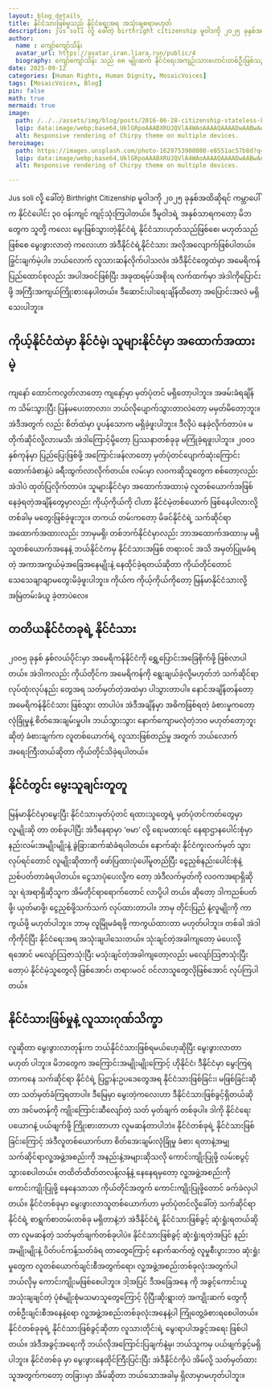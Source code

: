 ```yaml
---
layout: blog_details
title: နိုင်ငံသားဖြစ်မှုသည် နိုင်ငံရေးအရ အသုံးချစရာမဟုတ်
description: jus soli လို့ ခေါ်တဲ့ birthright citizenship မူဝါဒကို ၂၀၂၅ ခုနှစ်အထိဆိုရင် ကမ္ဘာပေါ်က နိုင်ငံ ပေါင်း ၃၀ ပတ်ဝန်းကျင်မှာ ကျင့်သုံးကြပါတယ်။ ဒီမူဝါဒရဲ့  အနှစ်သာရကတော့ မိဘတွေက သူတို့ ကလေးမွေးဖြစ်သွားတဲ့ နိုင်ငံရဲ့ နိုင်ငံသား ဟုတ်သည်ဖြစ်စေ မဟုတ်သည်ဖြစ်စေ မွေးလာတဲ့ ကလေးဟာ အဲဒီ နိုင်ငံရဲ့ နိုင်ငံသား အလိုအလျောက် ဖြစ်ပါတယ်၊ ခြွင်းချက်မဲ့ပါ။ ဘယ်လောက် လူသားဆန်လိုက်ပါသလဲ။
author:
  name : ကျော်ကျော်သိန်း
  avatar_url: https://avatar.iran.liara.run/public/4
  biography: ကျော်ကျော်သိန်း သည် ၈၈ မျိုးဆက် နိုင်ငံရေးအကျဉ်းသားဟောင်းတစ်ဦးဖြစ်သည်။ ရုပ်သံလွှင့်သတင်းထောက် အဖြစ် ၁၇ နှစ်ကျော် လုပ်ကိုင်ခဲ့သည်။ လက်ရှိတွင် မြန်မာ့အရေးနှင့် ဆက်စပ်သည်တို့ကို လုပ်ဆောင်လျက်ရှိသလို အွန်လိုင်းမဂ္ဂဇင်း အယ်ဒီတာတစ်ဦးဖြစ်ပြီး ဆောင်းပါးများ ရေးသားလျက်ရှိသည်။
date: 2025-09-12 
categories: [Human Rights, Human Dignity, MosaicVoices]
tags: [MosaicVoices, Blog]
pin: false
math: true
mermaid: true
image:
  path: /../../assets/img/blog/posts/2016-06-28-citizenship-stateless-kkthein/kkthein_stateless_paper.png
  lqip: data:image/webp;base64,UklGRpoAAABXRUJQVlA4WAoAAAAQAAAADwAABwAAQUxQSDIAAAARL0AmbZurmr57yyIiqE8oiG0bejIYEQTgqiDA9vqnsUSI6H+oAERp2HZ65qP/VIAWAFZQOCBCAAAA8AEAnQEqEAAIAAVAfCWkAALp8sF8rgRgAP7o9FDvMCkMde9PK7euH5M1m6VWoDXf2FkP3BqV0ZYbO6NA/VFIAAAA
  alt: Responsive rendering of Chirpy theme on multiple devices.
heroimage: 
  path: https://images.unsplash.com/photo-1629753908080-e8551ac57b8d?q=80&w=3500&auto=format&fit=crop&ixlib=rb-4.0.3&ixid=M3wxMjA3fDB8MHxwaG90by1wYWdlfHx8fGVufDB8fHx8fA%3D%3D
  lqip: data:image/webp;base64,UklGRpoAAABXRUJQVlA4WAoAAAAQAAAADwAABwAAQUxQSDIAAAARL0AmbZurmr57yyIiqE8oiG0bejIYEQTgqiDA9vqnsUSI6H+oAERp2HZ65qP/VIAWAFZQOCBCAAAA8AEAnQEqEAAIAAVAfCWkAALp8sF8rgRgAP7o9FDvMCkMde9PK7euH5M1m6VWoDXf2FkP3BqV0ZYbO6NA/VFIAAAA
  alt: Responsive rendering of Chirpy theme on multiple devices.

---
```

Jus soli လို့ ခေါ်တဲ့ Birthright Citizenship မူဝါဒကို ၂၀၂၅ ခုနှစ်အထိဆိုရင် ကမ္ဘာပေါ်က နိုင်ငံပေါင်း ၃၀ ဝန်းကျင် ကျင့်သုံးကြပါတယ်။ ဒီမူဝါဒရဲ့  အနှစ်သာရကတော့ မိဘတွေက သူတို့ ကလေး မွေးဖြစ်သွားတဲ့နိုင်ငံရဲ့ နိုင်ငံသားဟုတ်သည်ဖြစ်စေ၊ မဟုတ်သည်ဖြစ်စေ မွေးဖွားလာတဲ့ ကလေးဟာ အဲဒီနိုင်ငံရဲ့နိုင်ငံသား အလိုအလျောက်ဖြစ်ပါတယ်။ ခြွင်းချက်မဲ့ပါ။ ဘယ်လောက် လူသားဆန်လိုက်ပါသလဲ။
အဲဒီနိုင်ငံတွေထဲမှာ အမေရိကန်ပြည်ထောင်စုလည်း အပါအဝင်ဖြစ်ပြီး အခုထရမ့်ပ်အစိုးရ လက်ထက်မှာ အဲဒါကိုပြောင်းဖို့ အကြီးအကျယ်ကြိုးစားနေပါတယ်။ ဒီဆောင်းပါးရေးချိန်ထိတော့ အပြောင်းအလဲ မရှိသေးပါဘူး။

## ကိုယ့်နိုင်ငံထဲမှာ နိုင်ငံမဲ့၊ သူများနိုင်ငံမှာ အထောက်အထားမဲ့
ကျနော် ထောင်ကလွတ်လာတော့ ကျနော့်မှာ မှတ်ပုံတင် မရှိတော့ပါဘူး။ အဖမ်းခံရချိန်က သိမ်းသွားပြီး ပြန်မပေးတာလား၊ ဘယ်လိုပျောက်သွားတာလဲတော့ မမှတ်မိတော့ဘူး။ အဲဒီအတွက် လည်း စိတ်ထဲမှာ ပူပန်သောက မရှိခဲ့ဖူးပါဘူး။ ဒီလိုပဲ နေခဲ့လိုက်တာပဲ။ မတိုက်ဆိုင်လို့လားမသိ၊ အဲဒါကြောင့်မို့တော့ ပြဿနာတစ်ခုခု မကြုံခဲ့ရဖူးပါဘူး။
၂၀၀၁ နှစ်ကုန်မှာ ပြည်ပြေးဖြစ်ဖို့ အကြောင်းဖန်လာတော့ မှတ်ပုံတင်ပျောက်ဆုံးကြောင်း ထောက်ခံစာနဲ့ပဲ  ခရီးထွက်လာလိုက်တယ်။ လမ်းမှာ လဝကဆိုသူတွေက စစ်တော့လည်း အဲဒါပဲ ထုတ်ပြလိုက်တာပဲ။
သူများနိုင်ငံမှာ အထောက်အထားမဲ့ လူတစ်ယောက်အဖြစ် နေခဲ့ရတဲ့အချိန်တွေမှာလည်း ကိုယ့်ကိုယ်ကို ငါဟာ နိုင်ငံမဲ့တစ်ယောက် ဖြစ်နေပါလားလို့ တစ်ခါမှ မတွေးဖြစ်ခဲ့ဖူးဘူး။ တကယ် တမ်းကတော့ မိခင်နိုင်ငံရဲ့ သက်ဆိုင်ရာအထောက်အထားလည်း ဘာမှမရှိ၊ တစ်ဘက်နိုင်ငံမှာလည်း ဘာအထောက်အထားမှ မရှိသူတစ်ယောက်အနေနဲ့ ဘယ်နိုင်ငံကမှ နိုင်ငံသားအဖြစ် တရားဝင် အသိ အမှတ်ပြုမခံရတဲ့ အကာအကွယ်မဲ့အခြေအနေမျိုးနဲ့ နေထိုင်ခဲ့ရတယ်ဆိုတာ ကိုယ်တိုင်တောင် သေသေချာချာမတွေးမိခဲ့ဖူးပါဘူး။ ကိုယ်က ကိုယ့်ကိုယ်ကိုတော့ မြန်မာနိုင်ငံသားလို့ အမြဲတမ်းခံယူ ခဲ့တာပဲလေ။

## တတိယနိုင်ငံတခုရဲ့ နိုင်ငံသား
၂၀၀၅ ခုနှစ် နှစ်လယ်ပိုင်းမှာ အမေရိကန်နိုင်ငံကို ရွှေ့ပြောင်းအခြေစိုက်ဖို့ ဖြစ်လာပါတယ်။ အဲဒါကလည်း ကိုယ်တိုင်က အမေရိကန်ကို ရွေးချယ်ခဲ့လို့မဟုတ်ဘဲ သက်ဆိုင်ရာ လုပ်ထုံးလုပ်နည်း တွေအရ သတ်မှတ်တဲ့အထဲမှာ ပါသွားတာပါ။ နောင်အချိန်တန်တော့ အမေရိကန်နိုင်ငံသား ဖြစ်သွား တာပါပဲ။ အဲဒီအချိန်မှာ အဓိကဖြစ်ရတဲ့ ခံစားမှုကတော့ လုံခြုံမှုနဲ့ စိတ်အေးချမ်းမှုပါ။ ဘယ်သွားသွား နောက်ကျောမလုံတဲ့ဘဝ မဟုတ်တော့ဘူးဆိုတဲ့ ခံစားချက်က လူတစ်ယောက်ရဲ့ လူသားဖြစ်တည်မှု အတွက် ဘယ်လောက်အရေးကြီးတယ်ဆိုတာ ကိုယ်တိုင်သိခဲ့ရပါတယ်။

## နိုင်ငံတွင်း မွေးသူချင်းတူတူ
မြန်မာနိုင်ငံမှာမွေးပြီး နိုင်ငံသားမှတ်ပုံတင် ရထားသူတွေရဲ့ မှတ်ပုံတင်ကတ်တွေမှာ လူမျိုးဆို တာ တစ်ခုပါပြီး အဲဒီနေရာမှာ ‘ဗမာ’ လို့ ရေးမထားရင် နေရာဌာနပေါင်းစုံမှာ နည်းလမ်းအမျိုးမျိုးနဲ့ ခွဲခြားဆက်ဆံခံရပါတယ်။ နောက်ဆုံး နိုင်ငံကူးလက်မှတ် သွားလုပ်ရင်တောင် လူမျိုးဆိုတာကို ဖော်ပြထားပုံပေါ်မူတည်ပြီး ငွေညှစ်နည်းပေါင်းစုံနဲ့ ညစ်ပတ်တာခံရပါတယ်။ ငွေသာပုံပေးလို့က တော့ အဲဒီလက်မှတ်ကို လဝကအရာရှိဆိုသူ၊ ရဲအရာရှိဆိုသူက အိမ်တိုင်ရာရောက်တောင် လာပို့ပါ တယ်။ ဆိုတော့ ဒါကညစ်ပတ်ဖို့၊ ယုတ်မာဖို့၊ ငွေညှစ်ဖို့သက်သက် လုပ်ထားတာပါ။ ဘာမှ တိုင်းပြည် နဲ့လူမျိုးကို ကာကွယ်ဖို့ မဟုတ်ပါဘူး။ ဘာမှ လူမြိုမခံရဖို့ ကာကွယ်ထားတာ မဟုတ်ပါဘူး။ တစ်ခါ အဲဒါကိုကိုင်ပြီး နိုင်ငံရေးအရ အသုံးချပါသေးတယ်။ သုံးချင်တဲ့အခါကျတော့ မဲပေးလို့ရအောင် မလျော်သြဇာသုံးပြီး မသုံးချင်တဲ့အခါကျတော့လည်း မလျော်သြဇာသုံးပြီးတော့ပဲ နိုင်ငံမဲ့သူတွေလို ဖြစ်အောင်၊ တရားမဝင် ဝင်လာသူတွေလိုဖြစ်အောင် လုပ်ကြပါတယ်။

## နိုင်ငံသားဖြစ်မှုနဲ့ လူသားဂုဏ်သိက္ခာ
လူဆိုတာ မွေးဖွားလာတုန်းက ဘယ်နိုင်ငံသားဖြစ်ရမယ်ဟေ့ဆိုပြီး မွေးဖွားလာတာ မဟုတ် ပါဘူး။ မိဘတွေက အကြောင်းအမျိုးမျိုးကြောင့် ဟိုနိုင်ငံ၊ ဒီနိုင်ငံမှာ မွေးကြရတာကနေ သက်ဆိုင်ရာ နိုင်ငံရဲ့ ပြဋ္ဌာန်းဥပဒေတွေအရ နိုင်ငံသားဖြစ်ခြင်း၊ မဖြစ်ခြင်းဆိုတာ သတ်မှတ်ခံကြရတာပါ။ ဒီမြေမှာ မွေးတဲ့ကလေးဟာ ဒီနိုင်ငံသားဖြစ်ခွင့်ရှိတယ်ဆိုတာ အင်မတန်ကို ကျိုးကြောင်းဆီလျော်တဲ့ သတ် မှတ်ချက် တစ်ခုပါ။ ဒါကို နိုင်ငံရေးပယောဂနဲ့ ပယ်ဖျက်ဖို့ ကြိုးစားတာဟာ လူမဆန်တာပါဘဲ။
နိုင်ငံတစ်ခုရဲ့ နိုင်ငံသားဖြစ်ခြင်းကြောင့် အဲဒီလူတစ်ယောက်ဟာ စိတ်အေးချမ်းလုံခြုံမှု ခံစား ရတာနဲ့အမျှ သက်ဆိုင်ရာလူ့အဖွဲ့အစည်းကို အနည်းနဲ့အများဆိုသလို ကောင်းကျိုးပြုဖို့ လမ်းစပွင့် သွားစေပါတယ်။ တထိတ်ထိတ်တလန့်လန့်နဲ့ နေနေရမှတော့ လူ့အဖွဲ့အစည်းကို ကောင်းကျိုးပြုဖို့ နေနေသာသာ ကိုယ်တိုင်အတွက် ကောင်းကျိုးပြုဖို့တောင် ခက်ခဲလှပါတယ်။
နိုင်ငံတစ်ခုမှာ မွေးဖွားလာသူတစ်ယောက်ဟာ မှတ်ပုံတင်လို့ခေါ်တဲ့ သက်ဆိုင်ရာနိုင်ငံရဲ့ စာရွက်စာတမ်းတစ်ခု မရှိတာနဲ့ဘဲ အဲဒီနိုင်ငံရဲ့ နိုင်ငံသားဖြစ်ခွင့် ဆုံးရှုံးရတယ်ဆိုတာ လူမဆန်တဲ့ သတ်မှတ်ချက်တစ်ခုပါပဲ။ နိုင်ငံသားဖြစ်ခွင့် ဆုံးရှုံးရတဲ့အပြင် နည်းအမျိုးမျိုးနဲ့ ပိတ်ပင်ကန့်သတ်ခံရ တာတွေကြောင့် နောက်ဆက်တွဲ လူမှုစီးပွားဘဝ ဆုံးရှုံးမှုတွေက လူတစ်ယောက်ချင်းစီအတွက်ရော၊ လူ့အဖွဲ့အစည်းတစ်ခုလုံးအတွက်ပါ ဘယ်လိုမှ ကောင်းကျိုးမဖြစ်စေပါဘူး။ ဒါ့အပြင် ဒီအခြေအနေ ကို အခွင့်ကောင်းယူအသုံးချချင်တဲ့ ပုံစံမျိုးစုံမသမာသူတွေကြောင့် ပိုပြီးဆိုးရွားတဲ့ အကျိုးဆက် တွေကို တစ်ဦးချင်းစီအနေနဲ့ရော လူ့အဖွဲ့အစည်းတစ်ခုလုံးအနေနဲ့ပါ ကြုံတွေ့ခံစားရစေပါတယ်။
နိုင်ငံတစ်ခုခုရဲ့ နိုင်ငံသားဖြစ်ခွင့်ဆိုတာ လူသားတိုင်းရဲ့ မွေးရာပါအခွင့်အရေး ဖြစ်ပါတယ်။ အဲဒီအခွင့်အရေးကို ဘယ်လိုအကြောင်းပြချက်နဲ့မှ၊ ဘယ်သူကမှ ပယ်ဖျက်ခွင့်မရှိပါဘူး။ နိုင်ငံတစ်ခု မှာ မွေးဖွားနေထိုင်ကြီးပြင်းပြီး အဲဒီနိုင်ငံကိုပဲ အိမ်လို့ သတ်မှတ်ထားသူအတွက်ကတော့ တခြားမှာ အိမ်ဆိုတာ ဘယ်သောအခါမှ ရှိလာမှာမဟုတ်ပါဘူး။ 


